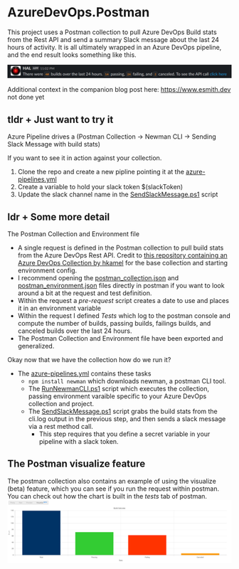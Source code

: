 # AzureDevOps.Postman

This project uses a Postman collection to pull Azure DevOps Build stats from the Rest API and send a summary Slack message about the last 24 hours of activity. It is all ultimately wrapped in an Azure DevOps pipeline, and the end result looks something like this.

![example slack message](exampleSlackMessage.png)

Additional context in the companion blog post here: <https://www.esmith.dev> not done yet

## tldr + Just want to try it

Azure Pipeline drives a
(Postman Collection -> Newman CLI -> Sending Slack Message with build stats)

If you want to see it in action against your collection.

1. Clone the repo and create a new pipline pointing it at the [azure-pipelines.yml](azure-pipelines.yml)
2. Create a variable to hold your slack token $(slackToken)
3. Update the slack channel name in the [SendSlackMessage.ps1](SendSlackMessage.ps1) script

## ldr + Some more detail

The Postman Collection and Environment file

- A single request is defined in the Postman collection to pull build stats from the Azure DevOps Rest API. Credit to [this repository containing an Azure DevOps Collection by hkamel](https://github.com/hkamel/azuredevops-postman-collections) for the base collection and starting environment config.
- I recommend opening the [postman_collection.json](AzureDevOps.Postman.postman_collection.json) and [postman_environment.json](AzureDevOpsEnvironment.postman_environment.json) files directly in postman if you want to look around a bit at the request and test definition.
- Within the request a *pre-request* script creates a date to use and places it in an environment variable
- Within the request I defined *Tests* which log to the postman console and compute the number of builds, passing builds, failings builds, and canceled builds over the last 24 hours.
- The Postman Collection and Environment file have been exported and generalized.

Okay now that we have the collection how do we run it?

- The [azure-pipelines.yml](azure-pipelines.yml) contains these tasks
  - `npm install newman` which downloads newman, a postman CLI tool.
  - The [RunNewmanCLI.ps1](RunNewmanCLI.ps1) script which executes the collection, passing environment varaible specific to your Azure DevOps collection and project.
  - The [SendSlackMessage.ps1](SendSlackMessage.ps1) script grabs the build stats from the cli.log output in the previous step, and then sends a slack message via a rest method call.
    - This step requires that you define a secret variable in your pipeline with a slack token.  

## The Postman visualize feature

The postman collection also contains an example of using the visualize (beta) feature, which you can see if you run the request within postman. You can check out how the chart is built in the *tests* tab of postman.
![example postman visualize feature](buildOutComeVisualized.png)
